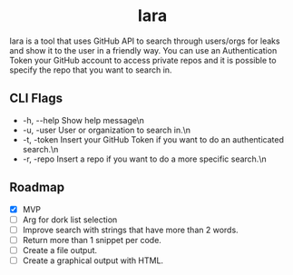 <p align="center">
</p>
<h1 align="center">
  Iara
</h1>
<p>
Iara is a tool that uses GitHub API to search through users/orgs for leaks and show it to the user in a friendly way. You can use an Authentication Token your GitHub account to access private repos and it is possible to specify the repo that you want to search in.
</p>

## CLI Flags

-  -h, --help Show help message\n
-  -u, -user User or organization to search in.\n
-  -t, -token Insert your GitHub Token if you want to do an authenticated search.\n
-  -r, -repo Insert a repo if you want to do a more specific search.\n

## Roadmap

- [x] MVP 
- [ ] Arg for dork list selection
- [ ] Improve search with strings that have more than 2 words.
- [ ] Return more than 1 snippet per code.
- [ ] Create a file output.
- [ ] Create a graphical output with HTML.
